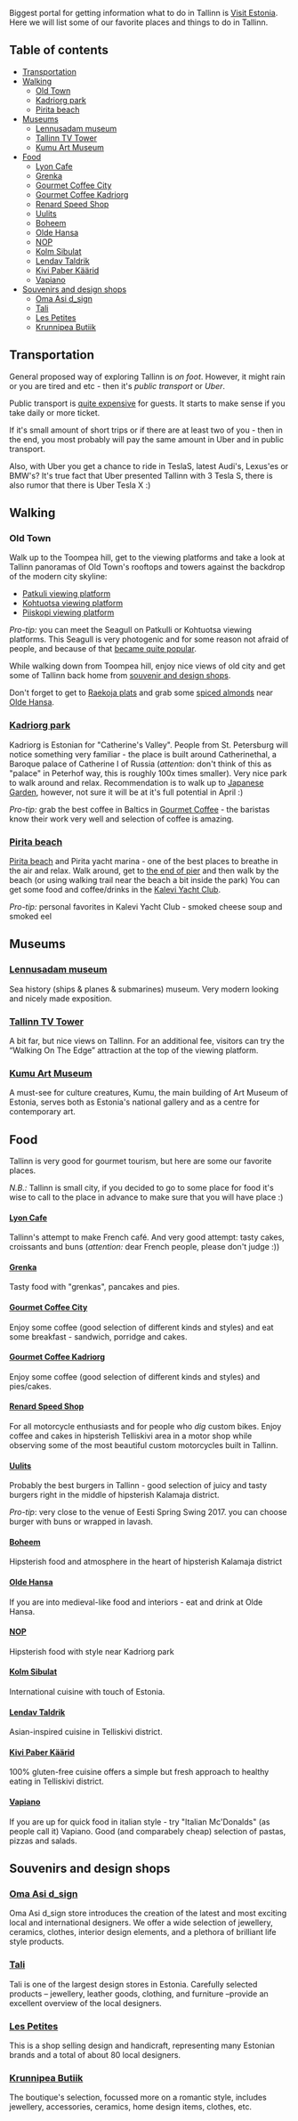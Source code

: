 Biggest portal for getting information what to do in Tallinn is [Visit Estonia](https://www.visitestonia.com/en/).
Here we will list some of our favorite places and things to do in Tallinn. 

## Table of contents
* [Transportation](#transportation)
* [Walking](#walking)
  * [Old Town](#old-town)
  * [Kadriorg park](#kadriorg-park)
  * [Pirita beach](#pirita-beach)
* [Museums](#museums)
  * [Lennusadam museum](#lennusadam-museum)
  * [Tallinn TV Tower](#tallinn-tv-tower)
  * [Kumu Art Museum](#kumu-art-museum)
* [Food](#food)
  * [Lyon Cafe](#lyon-cafe)
  * [Grenka](#grenka)
  * [Gourmet Coffee City](#gourmet-coffee-city)
  * [Gourmet Coffee Kadriorg](#gourmet-coffee-kadriorg)
  * [Renard Speed Shop](#renard-speed-shop)
  * [Uulits](#uulits)
  * [Boheem](#boheem)
  * [Olde Hansa](#olde-hansa)
  * [NOP](#nop)
  * [Kolm Sibulat](#kolm-sibulat)
  * [Lendav Taldrik](#lendav-taldrik)
  * [Kivi Paber Käärid](#kivi-paber-käärid)
  * [Vapiano](#vapiano)
* [Souvenirs and design shops](#souvenirs-and-design-shops)
  * [Oma Asi d_sign](#oma-asi-d_sign)
  * [Tali](#tali)
  * [Les Petites](#les-petites)
  * [Krunnipea Butiik](#krunnipea-butiik)

## Transportation
General proposed way of exploring Tallinn is _on foot_. 
However, it might rain or you are tired and etc - then it's _public transport_ or  _Uber_. 

Public transport is [quite expensive](www.tallinn.pilet.ee/buy) for guests. It starts to make sense if you take daily or more ticket.

If it's small amount of short trips or if there are at least two of you - then in the end, you most probably will pay the same amount in Uber and in public transport. 

Also, with Uber you get a chance to ride in TeslaS, latest Audi's, Lexus'es or BMW's?
It's true fact that Uber presented Tallinn with 3 Tesla S, there is also rumor that there is Uber Tesla X :)

## Walking

### Old Town
Walk up to the Toompea hill, get to the viewing platforms and take a look at Tallinn panoramas of Old Town's rooftops and towers against the backdrop of the modern city skyline:
* [Patkuli viewing platform](https://goo.gl/maps/GWRzXLLT9Qv)
* [Kohtuotsa viewing platform](https://goo.gl/maps/u7aiNmHvm1o)
* [Piiskopi viewing platform](https://goo.gl/maps/bAv7RnHCUNH2)

_Pro-tip:_ you can meet the Seagull on Patkulli or Kohtuotsa viewing platforms. This Seagull is very photogenic and for some reason not afraid of people, and because of that [became quite popular](https://www.google.ee/search?q=seagull+tallinn+old+town&espv=2&source=lnms&tbm=isch&sa=X&ved=0ahUKEwjB5Ne6nZXTAhWCCpoKHSCeDM0Q_AUIBigB&biw=1637&bih=953#imgrc=_). 

While walking down from Toompea hill, enjoy nice views of old city and get some of Tallinn back home from [souvenir and design shops](#souvenirs-and-design-shops).

Don't forget to get to [Raekoja plats](https://goo.gl/maps/QtPX4Es7BkG2) and grab some [spiced almonds](http://www.spottedbylocals.com/tallinn/olde-hansa-spiced-almonds) near [Olde Hansa](http://www.oldehansa.ee/?lang=en).

### [Kadriorg park](https://www.visitestonia.com/en/kadriorg-park)
Kadriorg is Estonian for "Catherine's Valley". People from St. Petersburg will notice something very familiar - the place is built around Catherinethal, a Baroque palace of Catherine I of Russia (_attention:_ don't think of this as "palace" in Peterhof way, this is roughly 100x times smaller).
Very nice park to walk around and relax. Recommendation is to walk up to [Japanese Garden](https://www.visitestonia.com/en/japanese-garden-in-kardiorg-park), however, not sure it will be at it's full potential in April :)

_Pro-tip:_ grab the best coffee in Baltics in [Gourmet Coffee](https://www.facebook.com/GourmetCoffee.ee/) - the baristas know their work very well and selection of coffee is amazing.


### [Pirita beach](https://goo.gl/maps/KkMBRzJAtPA2)
[Pirita beach](https://goo.gl/maps/KkMBRzJAtPA2) and Pirita yacht marina - one of the best places to breathe in the air and relax.
Walk around, get to [the end of pier](https://goo.gl/maps/qskSZx5wYVm) and then walk by the beach (or using walking trail near the beach a bit inside the park)
You can get some food and coffee/drinks in the [Kalevi Yacht Club](https://www.visitestonia.com/en/kalevi-yacht-club).

_Pro-tip:_ personal favorites in Kalevi Yacht Club - smoked cheese soup and smoked eel

## Museums

### [Lennusadam museum](http://meremuuseum.ee/lennusadam/en/)
Sea history (ships & planes & submarines) museum. 
Very modern looking and nicely made exposition.

### [Tallinn TV Tower](http://www.teletorn.ee/en/)
A bit far, but nice views on Tallinn. For an additional fee, visitors can try the “Walking On The Edge” attraction at the top of the viewing platform. 

### [Kumu Art Museum](http://kumu.ekm.ee/en/)
A must-see for culture creatures, Kumu, the main building of Art Museum of Estonia, serves both as Estonia's national gallery and as a centre for contemporary art.

## Food
Tallinn is very good for gourmet tourism, but here are some our favorite places.

*N.B.:* Tallinn is small city, if you decided to go to some place for food it's wise to call to the place in advance to make sure that you will have place :)

#### [Lyon Cafe](https://cafelyon.ee/viru-lyon/)
Tallinn's attempt to make French café. 
And very good attempt: tasty cakes, croissants and buns (_attention:_ dear French people, please don't judge :))

#### [Grenka](http://grenka.ee)
Tasty food with "grenkas", pancakes and pies. 

#### [Gourmet Coffee City](https://www.facebook.com/gccityyyy/)
Enjoy some coffee (good selection of different kinds and styles) and eat some breakfast - sandwich, porridge and cakes.

#### [Gourmet Coffee Kadriorg](https://www.facebook.com/GourmetCoffee.ee/)
Enjoy some coffee (good selection of different kinds and styles) and pies/cakes.

#### [Renard Speed Shop](https://www.facebook.com/renardspeedshop/)
For all motorcycle enthusiasts and for people who _dig_ custom bikes.
Enjoy coffee and cakes in hipsterish Telliskivi area in a motor shop while observing some of the most beautiful custom motorcycles built in Tallinn.

#### [Uulits](https://www.uulits.ee/)
Probably the best burgers in Tallinn - good selection of juicy and tasty burgers right in the middle of hipsterish Kalamaja district.

_Pro-tip_: very close to the venue of Eesti Spring Swing 2017. you can choose burger with buns or wrapped in lavash.

#### [Boheem](https://www.facebook.com/Boheem.Kohvik.Kalamajas/)
Hipsterish food and atmosphere in the heart of hipsterish Kalamaja district

#### [Olde Hansa](http://www.oldehansa.ee/?lang=en)
If you are into medieval-like food and interiors - eat and drink at Olde Hansa.

#### [NOP](https://www.facebook.com/kohviknop/)
Hipsterish food with style near Kadriorg park

#### [Kolm Sibulat](http://www.kolmsibulat.eu/)
International cuisine with touch of Estonia.

#### [Lendav Taldrik](https://www.visitestonia.com/en/restaurant-lendav-taldrik)
Asian-inspired cuisine in Telliskivi district.

#### [Kivi Paber Käärid](https://www.visitestonia.com/en/gluten-free-restaurant-kivi-paber-kaarid)
100% gluten-free cuisine offers a simple but fresh approach to healthy eating in Telliskivi district.

#### [Vapiano](http://www.vapiano.ee/)
If you are up for quick food in italian style - try "Italian Mc'Donalds" (as people call it) Vapiano. Good (and comparabely cheap) selection of pastas, pizzas and salads.

## Souvenirs and design shops

### [Oma Asi d_sign](http://omaasi.com/#contacts)
Oma Asi d_sign store introduces the creation of the latest and most exciting local and international designers. We offer a wide selection of jewellery, ceramics, clothes, interior design elements, and a plethora of brilliant life style products.

### [Tali](https://www.visitestonia.com/en/estonian-design-shop-tali)
Tali is one of the largest design stores in Estonia. 
Carefully selected products – jewellery, leather goods, clothing, and furniture –provide an excellent overview of the local designers. 

### [Les Petites](https://www.visitestonia.com/en/les-petites-design-shop)
This is a shop selling design and handicraft, representing many Estonian brands and a total of about 80 local designers. 

### [Krunnipea Butiik](https://www.visitestonia.com/en/estonian-design-and-handicraft-shop-krunnipea-butiik)
The boutique's selection, focussed more on a romantic style, includes jewellery, accessories, ceramics, home design items, clothes, etc.






